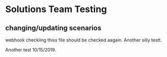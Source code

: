# Solutions Team Testing

## changing/updating scenarios

webhook checkiing thiss file should be checked aagain. Another silly testt.

Another test 10/15/2019.
